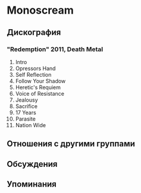# Monoscream



## Дискография

### "Redemption" 2011, Death Metal

01. Intro
02. Opressors Hand
03. Self Reflection
04. Follow Your Shadow
05. Heretic's Requiem
06. Voice of Resistance
07. Jealousy
08. Sacrifice
09. 17 Years
10. Parasite
11. Nation Wide


## Отношения с другими группами


## Обсуждения


## Упоминания

